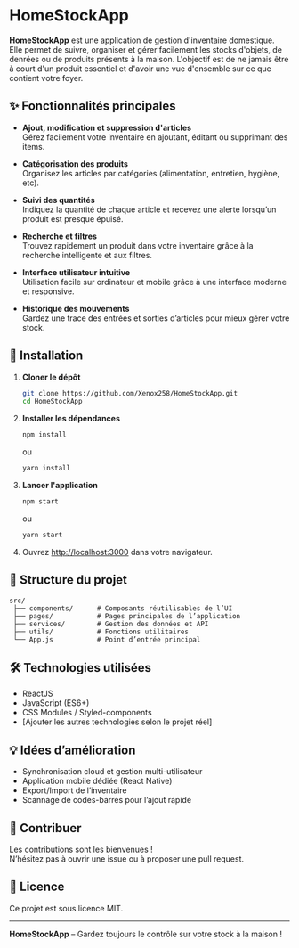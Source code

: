 # HomeStockApp

**HomeStockApp** est une application de gestion d'inventaire domestique. Elle permet de suivre, organiser et gérer facilement les stocks d'objets, de denrées ou de produits présents à la maison. L'objectif est de ne jamais être à court d'un produit essentiel et d'avoir une vue d'ensemble sur ce que contient votre foyer.

## ✨ Fonctionnalités principales

- **Ajout, modification et suppression d'articles**  
  Gérez facilement votre inventaire en ajoutant, éditant ou supprimant des items.

- **Catégorisation des produits**  
  Organisez les articles par catégories (alimentation, entretien, hygiène, etc).

- **Suivi des quantités**  
  Indiquez la quantité de chaque article et recevez une alerte lorsqu’un produit est presque épuisé.

- **Recherche et filtres**  
  Trouvez rapidement un produit dans votre inventaire grâce à la recherche intelligente et aux filtres.

- **Interface utilisateur intuitive**  
  Utilisation facile sur ordinateur et mobile grâce à une interface moderne et responsive.

- **Historique des mouvements**  
  Gardez une trace des entrées et sorties d’articles pour mieux gérer votre stock.

## 🚀 Installation

1. **Cloner le dépôt**
   ```bash
   git clone https://github.com/Xenox258/HomeStockApp.git
   cd HomeStockApp
   ```

2. **Installer les dépendances**
   ```bash
   npm install
   ```
   ou
   ```bash
   yarn install
   ```

3. **Lancer l'application**
   ```bash
   npm start
   ```
   ou
   ```bash
   yarn start
   ```

4. Ouvrez [http://localhost:3000](http://localhost:3000) dans votre navigateur.

## 📁 Structure du projet

```
src/
 ├── components/      # Composants réutilisables de l’UI
 ├── pages/           # Pages principales de l’application
 ├── services/        # Gestion des données et API
 ├── utils/           # Fonctions utilitaires
 └── App.js           # Point d’entrée principal
```

## 🛠️ Technologies utilisées

- ReactJS
- JavaScript (ES6+)
- CSS Modules / Styled-components
- [Ajouter les autres technologies selon le projet réel]

## 💡 Idées d’amélioration

- Synchronisation cloud et gestion multi-utilisateur
- Application mobile dédiée (React Native)
- Export/Import de l’inventaire
- Scannage de codes-barres pour l’ajout rapide

## 🤝 Contribuer

Les contributions sont les bienvenues !  
N’hésitez pas à ouvrir une issue ou à proposer une pull request.

## 📄 Licence

Ce projet est sous licence MIT.

---

**HomeStockApp** – Gardez toujours le contrôle sur votre stock à la maison !
